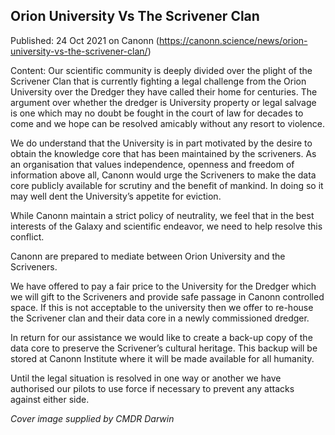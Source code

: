 ## Orion University Vs The Scrivener Clan

Published: 24 Oct 2021 on Canonn (https://canonn.science/news/orion-university-vs-the-scrivener-clan/)

Content: Our scientific community is deeply divided over the plight of the Scrivener Clan that is currently fighting a legal challenge from the Orion University over the Dredger they have called their home for centuries. The argument over whether the dredger is University property or legal salvage is one which may no doubt be fought in the court of law for decades to come and we hope can be resolved amicably without any resort to violence.

We do understand that the University is in part motivated by the desire to obtain the knowledge core that has been maintained by the scriveners. As an organisation that values independence, openness and freedom of information above all, Canonn would urge the Scriveners to make the data core publicly available for scrutiny and the benefit of mankind. In doing so it may well dent the University’s appetite for eviction.

While Canonn maintain a strict policy of neutrality, we feel that in the best interests of the Galaxy and scientific endeavor, we need to help resolve this conflict. 

Canonn are prepared to mediate between Orion University and the Scriveners. 

We have offered to pay a fair price to the University for the Dredger which we will gift to the Scriveners and provide safe passage in Canonn controlled space. If this is not acceptable to the university then we offer to re-house the Scrivener clan and their data core in a newly commissioned dredger. 

In return for our assistance we would like to create a back-up copy of the data core to preserve the Scrivener’s cultural heritage. This backup will be stored at Canonn Institute where it will be made available for all humanity.

Until the legal situation is resolved in one way or another we have authorised our pilots to use force if necessary to prevent any attacks against either side. 

*Cover image supplied by CMDR Darwin*